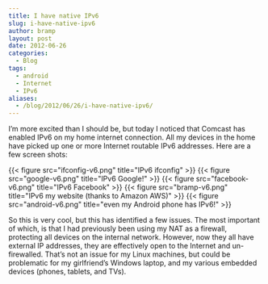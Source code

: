 ```yaml
---
title: I have native IPv6
slug: i-have-native-ipv6
author: bramp
layout: post
date: 2012-06-26
categories:
  - Blog
tags:
  - android
  - Internet
  - IPv6
aliases:
  - /blog/2012/06/26/i-have-native-ipv6/
---
```

I&#8217;m more excited than I should be, but today I noticed that Comcast has enabled IPv6 on my home internet connection. All my devices in the home have picked up one or more Internet routable IPv6 addresses. Here are a few screen shots: <!--more-->

{{< figure src="ifconfig-v6.png" title="IPv6 ifconfig" >}}
{{< figure src="google-v6.png"   title="IPv6 Google!" >}}
{{< figure src="facebook-v6.png" title="IPv6 Facebook" >}}
{{< figure src="bramp-v6.png"    title="IPv6 my website (thanks to Amazon AWS)" >}}
{{< figure src="android-v6.png"  title="even my Android phone has IPv6!" >}}

So this is very cool, but this has identified a few issues. The most important of which, is that I had previously been using my NAT as a firewall, protecting all devices on the internal network. However, now they all have external IP addresses, they are effectively open to the Internet and un-firewalled. That&#8217;s not an issue for my Linux machines, but could be problematic for my girlfriend&#8217;s Windows laptop, and my various embedded devices (phones, tablets, and TVs).
